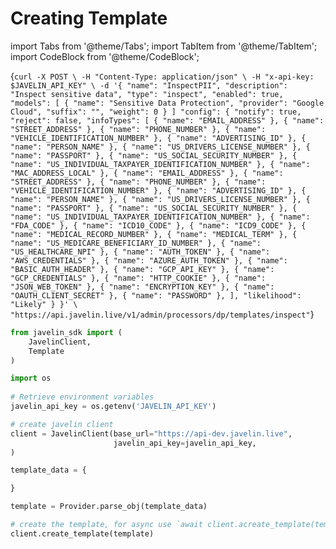 # Creating Template
import Tabs from '@theme/Tabs';
import TabItem from '@theme/TabItem';
import CodeBlock from '@theme/CodeBlock';

<Tabs>
<TabItem value="shell" label="Using the API:">

<CodeBlock
  language="python">
  {`
curl -X POST \
-H "Content-Type: application/json" \
-H "x-api-key: $JAVELIN_API_KEY" \
-d '{
        "name": "InspectPII",
        "description": "Inspect sensitive data",
        "type": "inspect",
        "enabled": true,
        "models": [
            {
                "name": "Sensitive Data Protection",
                "provider": "Google Cloud",
                "suffix": "",
                "weight": 0
            }
        ]
        "config": {
            "notify": true,
            "reject": false,
            "infoTypes": [
                {
                    "name": "EMAIL_ADDRESS"
                },
                {
                    "name": "STREET_ADDRESS"
                },
                {
                    "name": "PHONE_NUMBER"
                },
                {
                    "name": "VEHICLE_IDENTIFICATION_NUMBER"
                },
                {
                    "name": "ADVERTISING_ID"
                },
                {
                    "name": "PERSON_NAME"
                },
                {
                    "name": "US_DRIVERS_LICENSE_NUMBER"
                },
                {
                    "name": "PASSPORT"
                },
                {
                    "name": "US_SOCIAL_SECURITY_NUMBER"
                },
                {
                    "name": "US_INDIVIDUAL_TAXPAYER_IDENTIFICATION_NUMBER"
                },
                {
                    "name": "MAC_ADDRESS_LOCAL"
                },
                {
                    "name": "EMAIL_ADDRESS"
                },
                {
                    "name": "STREET_ADDRESS"
                },
                {
                    "name": "PHONE_NUMBER"
                },
                {
                    "name": "VEHICLE_IDENTIFICATION_NUMBER"
                },
                {
                    "name": "ADVERTISING_ID"
                },
                {
                    "name": "PERSON_NAME"
                },
                {
                    "name": "US_DRIVERS_LICENSE_NUMBER"
                },
                {
                    "name": "PASSPORT"
                },
                {
                    "name": "US_SOCIAL_SECURITY_NUMBER"
                },
                {
                    "name": "US_INDIVIDUAL_TAXPAYER_IDENTIFICATION_NUMBER"
                },
                {
                    "name": "FDA_CODE"
                },
                {
                    "name": "ICD10_CODE"
                },
                {
                    "name": "ICD9_CODE"
                },
                {
                    "name": "MEDICAL_RECORD_NUMBER"
                },
                {
                    "name": "MEDICAL_TERM"
                },
                {
                    "name": "US_MEDICARE_BENEFICIARY_ID_NUMBER"
                },
                {
                    "name": "US_HEALTHCARE_NPI"
                },
                {
                    "name": "AUTH_TOKEN"
                },
                {
                    "name": "AWS_CREDENTIALS"
                },
                {
                    "name": "AZURE_AUTH_TOKEN"
                },
                {
                    "name": "BASIC_AUTH_HEADER"
                },
                {
                    "name": "GCP_API_KEY"
                },
                {
                    "name": "GCP_CREDENTIALS"
                },
                {
                    "name": "HTTP_COOKIE"
                },
                {
                    "name": "JSON_WEB_TOKEN"
                },
                {
                    "name": "ENCRYPTION_KEY"
                },
                {
                    "name": "OAUTH_CLIENT_SECRET"
                },
                {
                    "name": "PASSWORD"
                },
            ],
            "likelihood": "Likely"
        }
}' \
"https://api.javelin.live/v1/admin/processors/dp/templates/inspect"
`}
</CodeBlock>

</TabItem>

<TabItem value="py" label="In Python:">

```py
from javelin_sdk import (
    JavelinClient,
    Template
)

import os
    
# Retrieve environment variables
javelin_api_key = os.getenv('JAVELIN_API_KEY')

# create javelin client
client = JavelinClient(base_url="https://api-dev.javelin.live",
                       javelin_api_key=javelin_api_key,
) 

template_data = {

}

template = Provider.parse_obj(template_data)

# create the template, for async use `await client.acreate_template(template)`
client.create_template(template)
 
```

</TabItem>

</Tabs>
